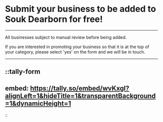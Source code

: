 # Submit your business to be added to Souk Dearborn for free!

---

All businesses subject to manual review before being added.

If you are interested in promoting your business so that it is at the top of your category, please select 'yes' on the form and we will be in touch.

---

::tally-form
---
embed: https://tally.so/embed/wvKxgl?alignLeft=1&hideTitle=1&transparentBackground=1&dynamicHeight=1
---
::
